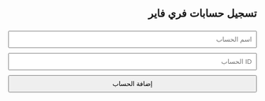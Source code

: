 <!DOCTYPE html>
<html lang="en">
<head>
<meta charset="UTF-8">
<meta name="description" content="Try our simple Free Fire account tracker! Enter a name and ID, see it in the list, and remove it with a click. Fast, easy, and safe way to manage your accounts online. Lightweight web app for quick tracking.">
<title>Free Fire Accounts</title>
<style>
body { font-family: Arial; direction: rtl; padding: 20px; }
input, button { padding: 8px; margin: 5px 0; width: 100%; }
ul { list-style: none; padding: 0; }
li { padding: 8px; background: #f0f0f0; margin: 5px 0; cursor: pointer; }
</style>
</head>
<body>

<h2>تسجيل حسابات فري فاير</h2>

<input type="text" id="nameInput" placeholder="اسم الحساب">
<input type="text" id="idInput" placeholder="ID الحساب">
<button onclick="addAccount()">إضافة الحساب</button>

<ul id="accountsList"></ul>

<script>
let accounts = [];
function addAccount() {
    const name = document.getElementById("nameInput").value;
    const id = document.getElementById("idInput").value;
    if(name && id) {
        accounts.push(name + " - " + id);
        updateList();
        document.getElementById("nameInput").value = "";
        document.getElementById("idInput").value = "";
    } else { alert("أدخل الاسم وID"); }
}
function updateList() {
    const list = document.getElementById("accountsList");
    list.innerHTML = "";
    accounts.forEach((acc, i) => {
        const li = document.createElement("li");
        li.text
